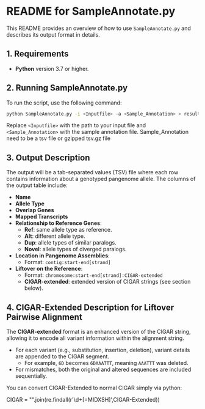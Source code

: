 # README for SampleAnnotate.py

This README provides an overview of how to use `SampleAnnotate.py` and describes its output format in details.

## 1. Requirements
- **Python** version 3.7 or higher.

## 2. Running SampleAnnotate.py

To run the script, use the following command:

```bash
python SampleAnnotate.py -i <Inputfile> -a <Sample_Annotation> > result.txt
```

Replace `<Inputfile>` with the path to your input file and `<Sample_Annotation>` with the sample annotation file. Sample_Annotation need to be a tsv file or gzipped tsv.gz file

## 3. Output Description

The output will be a tab-separated values (TSV) file where each row contains information about a genotyped pangenome allele. The columns of the output table include:

- **Name**
- **Allele Type**
- **Overlap Genes**
- **Mapped Transcripts**
- **Relationship to Reference Genes**:
  - **Ref**: same allele type as reference.
  - **Alt**: different allele type.
  - **Dup**: allele types of similar paralogs.
  - **Novel**: allele types of diverged paralogs.
- **Location in Pangenome Assemblies**:
  - Format: `contig:start-end[strand]`
- **Liftover on the Reference**:
  - Format: `chromosome:start-end[strand]:CIGAR-extended`
  - **CIGAR-extended**: extended version of CIGAR strings (see section below).

## 4. CIGAR-Extended Description for Liftover Pairwise Alignment

The **CIGAR-extended** format is an enhanced version of the CIGAR string, allowing it to encode all variant information within the alignment string.

- For each variant (e.g., substitution, insertion, deletion), variant details are appended to the CIGAR segment.
  - For example, `6D` becomes `6DAAATTT`, meaning `AAATTT` was deleted.
- For mismatches, both the original and altered sequences are included sequentially.

You can convert CIGAR-Extended to normal CIGAR simply via python:

CIGAR = "".join(re.findall(r'\d+[=MIDXSH]',CIGAR-Extended))






